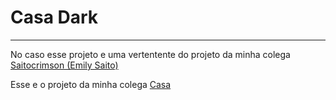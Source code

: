 # Casa Dark

---

No caso esse projeto e uma vertentente do projeto da minha colega [Saitocrimson (Emily Saito)](https://github.com/Saitocrimson)

Esse e o projeto da minha colega [Casa](https://github.com/Saitocrimson/c_and_cplus/tree/main/glut)



